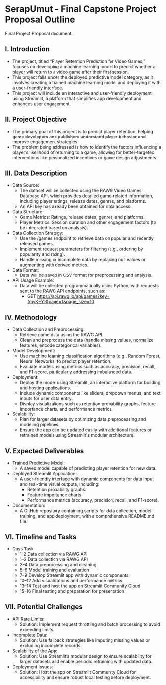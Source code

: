 # SerapUmut - Final Capstone Project Proposal Outline
Final Project Proposal document. 

## I. Introduction

- The project, titled “Player Retention Prediction for Video Games,” focuses on developing a machine learning model to predict whether a player will return to a video game after their first session.
- This project falls under the deployed predictive model category, as it involves creating a trained machine learning model and deploying it with a user-friendly interface.
- This project will include an interactive and user-friendly deployment using Streamlit, a platform that simplifies app development and enhances user engagement.

## II. Project Objective

- The primary goal of this project is to predict player retention, helping game developers and publishers understand player behavior and improve engagement strategies.
- The problem being addressed is how to identify the factors influencing a player’s likelihood of returning to a game, allowing for better-targeted interventions like personalized incentives or game design adjustments.
  
## III. Data Description

- Data Source:
  - The dataset will be collected using the RAWG Video Games Database API, which provides detailed game-related information, including player ratings, release dates, genres, and platforms.
  - An API key has already been obtained for data access.
- Data Structure:
  - Game Metrics: Ratings, release dates, genres, and platforms.
  - Player Metrics: Session duration and other engagement factors (to be integrated based on analysis).
- Data Collection Strategy:
  - Use the /games endpoint to retrieve data on popular and recently released games.
  - Implement request parameters for filtering (e.g., ordering by popularity and rating).
  - Handle missing or incomplete data by replacing null values or augmenting with derived metrics.
- Data Format:
  - Data will be saved in CSV format for preprocessing and analysis.
- API Usage Example:
  - Data will be collected programmatically using Python, with requests sent to the RAWG API endpoints, such as:
    - GET https://api.rawg.io/api/games?key={myKEY}&page=1&page_size=10

## IV. Methodology

- Data Collection and Preprocessing:
  - Retrieve game data using the RAWG API.
  - Clean and preprocess the data (handle missing values, normalize features, encode categorical variables).
- Model Development:
  - Use machine learning classification algorithms (e.g., Random Forest, Neural Networks) to predict player retention.
  - Evaluate models using metrics such as accuracy, precision, recall, and F1-score, particularly addressing imbalanced data.
- Deployment:
  - Deploy the model using Streamlit, an interactive platform for building and hosting applications.
  - Include dynamic components like sliders, dropdown menus, and text inputs for user data entry.
  - Display visualizations such as retention probability graphs, feature importance charts, and performance metrics.
- Scalability:
  - Plan for larger datasets by optimizing data preprocessing and modeling pipelines.
  - Ensure the app can be updated easily with additional features or retrained models using Streamlit's modular architecture.

## V. Expected Deliverables

- Trained Predictive Model:
  - A saved model capable of predicting player retention for new data.
- Deployed Streamlit Application:
  - A user-friendly interface with dynamic components for data input and real-time visual outputs, including:
    - Retention probability graphs.
    - Feature importance charts.
    - Performance metrics (accuracy, precision, recall, and F1-score).
- Documentation:
  - A GitHub repository containing scripts for data collection, model training, and app deployment, with a comprehensive README.md file.

## VI. Timeline and Tasks

- Days	   Task
  - 1-2     Data collection via RAWG API
  - 1–2	   Data collection via RAWG API
  - 3–4	   Data preprocessing and cleaning
  - 5–6	   Model training and evaluation
  - 7–9	   Develop Streamlit app with dynamic components
  - 10–12	 Add visualizations and performance metrics
  - 13–14	 Test and host the app on Streamlit Community Cloud
  - 15–16	 Final testing and preparation for presentation
  
## VII. Potential Challenges

- API Rate Limits:
  - Solution: Implement request throttling and batch processing to avoid exceeding limits.
- Incomplete Data:
  - Solution: Use fallback strategies like imputing missing values or excluding incomplete records.
- Scalability of the App:
  - Solution: Use Streamlit’s modular design to ensure scalability for larger datasets and enable periodic retraining with updated data.
- Deployment Issues:
  - Solution: Host the app on Streamlit Community Cloud for accessibility and ensure robust local testing before deployment.
